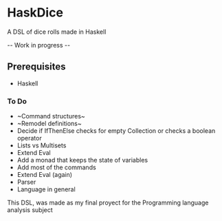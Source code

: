 # HaskDice

A DSL of dice rolls made in Haskell

-- Work in progress --

## Prerequisites

- Haskell

### To Do

- ~Command structures~
- ~Remodel definitions~
- Decide if IfThenElse checks for empty Collection or checks a boolean operator
- Lists vs Multisets
- Extend Eval
- Add a monad that keeps the state of variables
- Add most of the commands
- Extend Eval (again)
- Parser
- Language in general

This DSL, was made as my final proyect for the Programming language analysis subject
